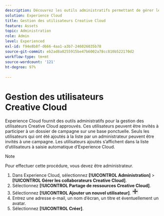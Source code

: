```yaml
---
description: Découvrez les outils administratifs permettant de gérer les utilisateurs Creative Cloud approuvés dans Experience Cloud.
solution: Experience Cloud
title: Gestion des utilisateurs Creative Cloud
feature: Assets
topic: Administration
role: Admin
level: Experienced
exl-id: f94e8b8f-d666-4aa1-a3b7-246026035b78
source-git-commit: eb2ad8a8255915be47b6002a78cc810b522170d2
workflow-type: tm+mt
source-wordcount: '121'
ht-degree: 97%

---
```


# Gestion des utilisateurs Creative Cloud

Experience Cloud fournit des outils administratifs pour la gestion des utilisateurs Creative Cloud approuvés. Ces utilisateurs peuvent être invités à participer à un dossier de campagne sur une base ponctuelle. Seuls les utilisateurs qui ont été ajoutés à la liste par un administrateur peuvent être invités à une campagne. Les utilisateurs ajoutés s’affichent dans la liste d’utilisateurs à saisie automatique d’Experience Cloud.

>[!NOTE]
>
>Pour effectuer cette procédure, vous devez être administrateur.

1. Dans Experience Cloud, sélectionnez **[!UICONTROL Administration]** > **[!UICONTROL Gérer les collaborateurs Creative Cloud]**.
1. Sélectionnez **[!UICONTROL Partage de ressources Creative Cloud]**.
1. Sélectionnez **[!UICONTROL Ajouter un nouvel utilisateur]**.  ![ajouter un nouvel utilisateur](assets/mac_add_icon.png)
1. Entrez une adresse e-mail, un nom d’écran, un titre et éventuellement un avatar.
1. Sélectionnez **[!UICONTROL Créer]**.
